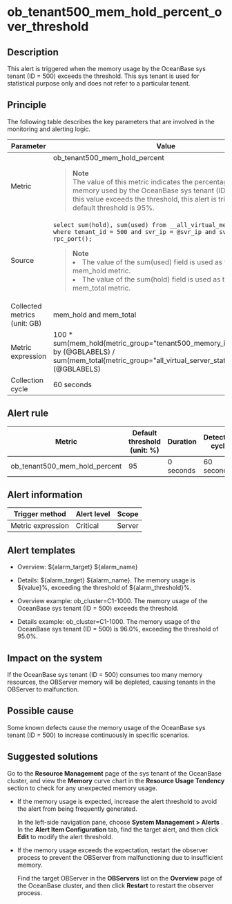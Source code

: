ob_tenant500_mem_hold_percent_over_threshold
=================================================================

**Description**
------------------------------------

This alert is triggered when the memory usage by the OceanBase sys tenant (ID = 500) exceeds the threshold. This sys tenant is used for statistical purpose only and does not refer to a particular tenant.

Principle
------------------------------

The following table describes the key parameters that are involved in the monitoring and alerting logic.

|          Parameter           |                                                                                                                                                                                                                           Value                                                                                                                                                                                                                            |
|------------------------------|------------------------------------------------------------------------------------------------------------------------------------------------------------------------------------------------------------------------------------------------------------------------------------------------------------------------------------------------------------------------------------------------------------------------------------------------------------|
| Metric                       | ob_tenant500_mem_hold_percent <blockquote>**Note** <br> The value of this metric indicates the percentage of the memory used by the OceanBase sys tenant (ID = 500). When this value exceeds the threshold, this alert is triggered. The default threshold is 95%.    </blockquote>                                                                                                                                                                     |
| Source                       | ```select sum(hold), sum(used) from __all_virtual_memory_info where tenant_id = 500 and svr_ip = @svr_ip and svr_port = rpc_port();``` <blockquote> **Note**  <li> The value of the sum(used) field is used as the value of the mem_hold metric.   </li><li> The value of the sum(hold) field is used as the value of the mem_total metric. </li> </blockquote>  |
| Collected metrics (unit: GB) | mem_hold and mem_total                                                                                                                                                                                                                                                                                                                                                                                                                                     |
| Metric expression            | 100 \* sum(mem_hold{metric_group="tenant500_memory_info",@LABELS}) by (@GBLABELS) / sum(mem_total{metric_group="all_virtual_server_stat",@LABELS}) by (@GBLABELS)                                                                                                                                                                                                                                                                                          |
| Collection cycle             | 60 seconds                                                                                                                                                                                                                                                                                                                                                                                                                                                 |

**Alert rule**
-----------------------------------

|            Metric             | Default threshold (unit: %) | Duration  | Detection cycle | Time before clearance |
|-------------------------------|-----------------------------|-----------|-----------------|-----------------------|
| ob_tenant500_mem_hold_percent | 95                          | 0 seconds | 60 seconds      | 5 minutes             |

**Alert information**
------------------------------------------

|  Trigger method   | Alert level | Scope  |
|-------------------|-------------|--------|
| Metric expression | Critical    | Server |

**Alert templates**
----------------------------------------

* Overview: \${alarm_target} \${alarm_name}

* Details: \${alarm_target} \${alarm_name}. The memory usage is \${value}%, exceeding the threshold of \${alarm_threshold}%.

* Overview example: ob_cluster=C1-1000. The memory usage of the OceanBase sys tenant (ID = 500) exceeds the threshold.

* Details example: ob_cluster=C1-1000. The memory usage of the OceanBase sys tenant (ID = 500) is 96.0%, exceeding the threshold of 95.0%.

**Impact on the system**
---------------------------------------------

If the OceanBase sys tenant (ID = 500) consumes too many memory resources, the OBServer memory will be depleted, causing tenants in the OBServer to malfunction.

**Possible cause**
---------------------------------------

Some known defects cause the memory usage of the OceanBase sys tenant (ID = 500) to increase continuously in specific scenarios.

Suggested solutions
----------------------------------------

Go to the **Resource Management** page of the sys tenant of the OceanBase cluster, and view the **Memory** curve chart in the **Resource Usage Tendency** section to check for any unexpected memory usage.

* If the memory usage is expected, increase the alert threshold to avoid the alert from being frequently generated.

  In the left-side navigation pane, choose **System Management \> Alerts** . In the **Alert Item Configuration** tab, find the target alert, and then click **Edit** to modify the alert threshold.
  
* If the memory usage exceeds the expectation, restart the observer process to prevent the OBServer from malfunctioning due to insufficient memory.

  Find the target OBServer in the **OBServers** list on the **Overview** page of the OceanBase cluster, and then click **Restart** to restart the observer process.
  
